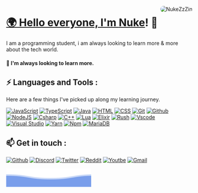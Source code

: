 <link rel="stylesheet" href="">

<a href="https://github.com/NukeZzZin/"><img style="border-radius: 20px;" align="right" alt="NukeZzZin" src="https://cdn.discordapp.com/attachments/852703836819685447/872062890104983612/ezgif.com-gif-maker.gif">

# 🌍 Hello everyone, I'm [Nuke](https://discord.com/channels/@me/275413930413654017)! 👋

I am a programming student, i am always looking to learn more & more about the tech world.


#### 🔭 I'm always looking to learn more.

## <strong> ⚡ Languages and Tools : </strong>

Here are a few things I've picked up along my learning journey.

[![JavaScript](https://img.shields.io/badge/JavaScript-F7DF1E?style=for-the-badge&logo=javascript&logoColor=black)](https://developer.mozilla.org/pt-BR/docs/Web/JavaScript) [![TypeScript](https://img.shields.io/badge/TypeScript-007ACC?style=for-the-badge&logo=typescript&logoColor=white)](https://www.typescriptlang.org) [![Java](https://img.shields.io/badge/Java-ED8B00?style=for-the-badge&logo=java&logoColor=white)](https://www.java.com/pt-BR/) [![HTML](https://img.shields.io/badge/HTML5-E34F26?style=for-the-badge&logo=html5&logoColor=white)](https://developer.mozilla.org/pt-BR/docs/Web/HTML) [![CSS](https://img.shields.io/badge/CSS-239120?&style=for-the-badge&logo=css3&logoColor=white)](https://developer.mozilla.org/pt-BR/docs/Web/CSS) [![Git](https://img.shields.io/badge/git%20-%23F05033.svg?&style=for-the-badge&logo=git&logoColor=white)](https://git-scm.com) [![Github](https://img.shields.io/badge/github%20-%23121011.svg?&style=for-the-badge&logo=github&logoColor=white)](https://github.com) [![NodeJS](https://img.shields.io/badge/Node.js-43853D?style=for-the-badge&logo=node.js&logoColor=white)](https://nodejs.org/en/) [![Csharp](https://img.shields.io/badge/C%23-239120?style=for-the-badge&logo=c-sharp&logoColor=white)](https://docs.microsoft.com/pt-br/dotnet/csharp/) [![C++](https://img.shields.io/badge/C%2B%2B-00599C?style=for-the-badge&logo=c%2B%2B&logoColor=white)](https://docs.microsoft.com/pt-br/cpp/cpp/?view=msvc-160) [![Lua](https://img.shields.io/badge/Lua-2C2D72?style=for-the-badge&logo=lua&logoColor=white)](https://elixir-lang.org) [![Elixir](https://img.shields.io/badge/Elixir-4B275F?style=for-the-badge&logo=elixir&logoColor=white)](https://elixir-lang.org) [![Rush](https://img.shields.io/badge/Rust-000000?style=for-the-badge&logo=rust&logoColor=white)](https://www.rust-lang.org/pt-BR) [![Vscode](https://img.shields.io/badge/Visual_Studio_Code-0078D4?style=for-the-badge&logo=visual%20studio%20code&logoColor=white)](https://code.visualstudio.com) [![Visual Studio](https://img.shields.io/badge/Visual_Studio-5C2D91?style=for-the-badge&logo=visual%20studio&logoColor=white)](https://visualstudio.microsoft.com/pt-br/) [![Yarn](https://img.shields.io/badge/Yarn-2C8EBB?style=for-the-badge&logo=yarn&logoColor=white)](https://yarnpkg.com) [![Npm](https://img.shields.io/badge/npm-CB3837?style=for-the-badge&logo=npm&logoColor=white)](https://www.npmjs.com) [![MariaDB](https://img.shields.io/badge/MariaDB-003545?style=for-the-badge&logo=mariadb&logoColor=white)](https://mariadb.org)

## 📫 Get in touch :

[![Github](https://img.shields.io/badge/github%20-%23121011.svg?&style=for-the-badge&logo=github&logoColor=white)](https://github.com/NukeZzZin/) [![Discord](https://img.shields.io/badge/Discord-7289DA?style=for-the-badge&logo=discord&logoColor=white)](https://discord.com/channels/@me/275413930413654017) [![Twitter](https://img.shields.io/badge/Twitter-1DA1F2?style=for-the-badge&logo=twitter&logoColor=white)](https://twitter.com/nuke_zin) [![Reddit](https://img.shields.io/badge/Reddit-FF4500?style=for-the-badge&logo=reddit&logoColor=white)](https://www.reddit.com/user/NukeXV) [![Youtbe](https://img.shields.io/badge/YouTube-FF0000?style=for-the-badge&logo=youtube&logoColor=white)](https://www.youtube.com/channel/UCOTAb5P3_4X6MDpUKhNVrIw) [![Gmail](https://img.shields.io/badge/Gmail-D14836?style=for-the-badge&logo=gmail&logoColor=white)](mailto:nukezzzin@gmail.com)
 
![](https://github.com/amandewatnitrr/amandewatnitrr/blob/main/imgs/bottom_header.svg)
